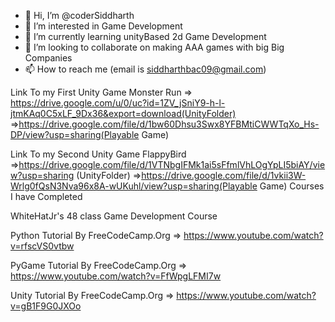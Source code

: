- 👋 Hi, I’m @coderSiddharth
- 👀 I’m interested in Game Development
- 🌱 I’m currently learning unityBased 2d Game Development
- 💞️ I’m looking to collaborate on making AAA games with big Big Companies
- 📫 How to reach me  (email is siddharthbac09@gmail.com)

Link To my First Unity Game Monster Run => https://drive.google.com/u/0/uc?id=1ZV_jSniY9-h-l-jtmKAq0C5xLF_9Dx36&export=download(UnityFolder)
                                        =>https://drive.google.com/file/d/1bw60Dhsu3Swx8YFBMtiCWWTqXo_Hs-DP/view?usp=sharing(Playable Game)

Link To my Second Unity Game FlappyBird =>https://drive.google.com/file/d/1VTNbgIFMk1ai5sFfmlVhLOgYpLI5biAY/view?usp=sharing (UnityFolder)
                                        =>https://drive.google.com/file/d/1vkii3W-Wrlg0fQsN3Nva96x8A-wUKuhl/view?usp=sharing(Playable Game)
           Courses I have Completed

 WhiteHatJr's 48 class Game Development Course
 
 Python Tutorial By FreeCodeCamp.Org => https://www.youtube.com/watch?v=rfscVS0vtbw

 PyGame Tutorial By FreeCodeCamp.Org => https://www.youtube.com/watch?v=FfWpgLFMI7w
 
 Unity Tutorial By FreeCodeCamp.Org => https://www.youtube.com/watch?v=gB1F9G0JXOo
 
 
